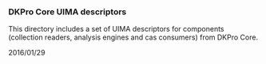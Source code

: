 ### DKPro Core UIMA descriptors

This directory includes a set of UIMA descriptors for components (collection readers, analysis 
engines and cas consumers) from DKPro Core.

2016/01/29
